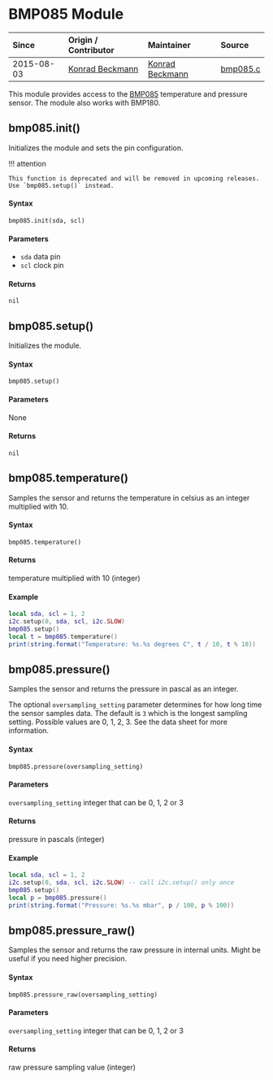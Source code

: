 # BMP085 Module
| Since  | Origin / Contributor  | Maintainer  | Source  |
| :----- | :-------------------- | :---------- | :------ |
| 2015-08-03 | [Konrad Beckmann](https://github.com/kbeckmann) | [Konrad Beckmann](https://github.com/kbeckmann) | [bmp085.c](../../../app/modules/bmp085.c)|


This module provides access to the [BMP085](https://www.sparkfun.com/tutorials/253) temperature and pressure sensor. The module also works with BMP180.

## bmp085.init()
Initializes the module and sets the pin configuration.

!!! attention

    This function is deprecated and will be removed in upcoming releases. Use `bmp085.setup()` instead.

#### Syntax
`bmp085.init(sda, scl)`

#### Parameters
- `sda` data pin
- `scl` clock pin

#### Returns
`nil`

## bmp085.setup()
Initializes the module.

#### Syntax
`bmp085.setup()`

#### Parameters
None

#### Returns
`nil`

## bmp085.temperature()
Samples the sensor and returns the temperature in celsius as an integer multiplied with 10.

#### Syntax
`bmp085.temperature()`

#### Returns
temperature multiplied with 10 (integer)

#### Example
```lua
local sda, scl = 1, 2
i2c.setup(0, sda, scl, i2c.SLOW)
bmp085.setup()
local t = bmp085.temperature()
print(string.format("Temperature: %s.%s degrees C", t / 10, t % 10))
```

## bmp085.pressure()
Samples the sensor and returns the pressure in pascal as an integer.

The optional `oversampling_setting` parameter determines for how long time the sensor samples data.
The default is `3` which is the longest sampling setting. Possible values are 0, 1, 2, 3.
See the data sheet for more information.

#### Syntax
`bmp085.pressure(oversampling_setting)`

#### Parameters
`oversampling_setting` integer that can be 0, 1, 2 or 3

#### Returns
pressure in pascals (integer)

#### Example
```lua
local sda, scl = 1, 2
i2c.setup(0, sda, scl, i2c.SLOW) -- call i2c.setup() only once
bmp085.setup()
local p = bmp085.pressure()
print(string.format("Pressure: %s.%s mbar", p / 100, p % 100))
```

## bmp085.pressure_raw()
Samples the sensor and returns the raw pressure in internal units. Might be useful if you need higher precision.

#### Syntax
`bmp085.pressure_raw(oversampling_setting)`

#### Parameters
`oversampling_setting` integer that can be 0, 1, 2 or 3

#### Returns
raw pressure sampling value (integer)
